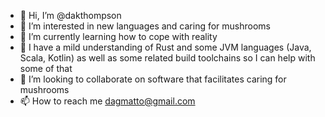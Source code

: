 - 👋 Hi, I’m @dakthompson
- 👀 I’m interested in new languages and caring for mushrooms
- 🌱 I’m currently learning how to cope with reality
- 💞️ I have a mild understanding of Rust and some JVM languages (Java, Scala, Kotlin) as well as some related build toolchains so I can help with some of that
- 💞️ I’m looking to collaborate on software that facilitates caring for mushrooms
- 📫 How to reach me dagmatto@gmail.com

<!---
dakthompson/dakthompson is a ✨ special ✨ repository because its `README.md` (this file) appears on your GitHub profile.
You can click the Preview link to take a look at your changes.
--->
